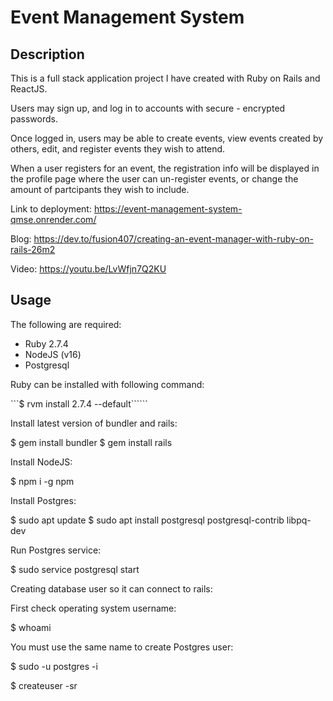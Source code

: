 # Event Management System

## Description
This is a full stack application project I have created with Ruby on Rails and ReactJS.

Users may sign up, and log in to accounts with secure - encrypted passwords.

Once logged in, users may be able to create events, view events created by others, edit, and register events they wish to attend.

When a user registers for an event, the registration info will be displayed in the profile page where the user can un-register events, or change the amount of partcipants they wish to include.

Link to deployment: 
https://event-management-system-qmse.onrender.com/

Blog:
https://dev.to/fusion407/creating-an-event-manager-with-ruby-on-rails-26m2

Video:
https://youtu.be/LvWfjn7Q2KU

## Usage

The following are required:

- Ruby 2.7.4
- NodeJS (v16)
- Postgresql

Ruby can be installed with following command:

```$ rvm install 2.7.4 --default``````

Install latest version of bundler and rails:

$ gem install bundler
$ gem install rails

Install NodeJS:

$ npm i -g npm

Install Postgres:

$ sudo apt update
$ sudo apt install postgresql postgresql-contrib libpq-dev

Run Postgres service:

$ sudo service postgresql start

Creating database user so it can connect to rails:

First check operating system username:

$ whoami

You must use the same name to create Postgres user:

$ sudo -u postgres -i

$ createuser -sr <username>

